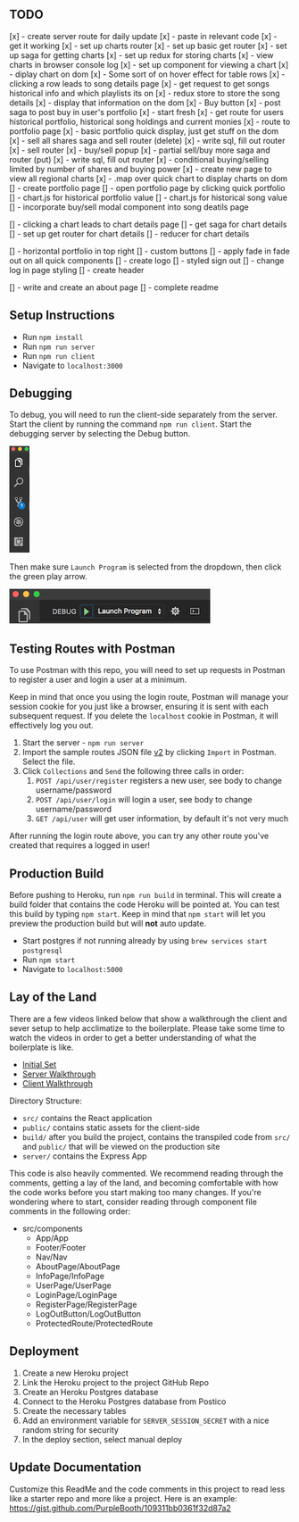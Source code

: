 ## TODO
[x] - create server route for daily update
[x] - paste in relevant code 
[x] - get it working
[x] - set up charts router 
[x] - set up basic get router
[x] - set up saga for getting charts
[x] - set up redux for storing charts
[x] - view charts in browser console log 
[x] - set up component for viewing a chart 
[x] - diplay chart on dom 
[x] - Some sort of on hover effect for table rows
[x] - clicking a row leads to song details page
[x] - get request to get songs historical info and which playlists its on
[x] - redux store to store the song details
[x] - display that information on the dom 
[x] - Buy button 
[x] - post saga to post buy in user's portfolio
[x] - start fresh
[x] - get route for users historical portfolio, historical song holdings and current monies 
[x] - route to portfolio page
[x] - basic portfolio quick display, just get stuff on the dom
[x] - sell all shares saga and sell router (delete)
[x] - write sql, fill out router
[x] - sell router
[x] - buy/sell popup 
[x] - partial sell/buy more saga and router (put)
[x] - write sql, fill out router
[x] - conditional buying/selling limited by number of shares and buying power
[x] - create new page to view all regional charts 
[x] - .map over quick chart to display charts on dom
[] - create portfolio page
[] - open portfolio page by clicking quick portfolio 
[] - chart.js for historical portfolio value
[] - chart.js for historical song value 
[] - incorporate buy/sell modal component into song deatils page 


[] - clicking a chart leads to chart details page 
[] - get saga for chart details
[] - set up get router for chart details 
[] - reducer for chart details 


[] - horizontal portfolio in top right 
[] - custom buttons 
[] - apply fade in fade out on all quick components
[] - create logo
[] - styled sign out 
[] - change log in page styling 
[] - create header




[] - write and create an about page 
[] - complete readme



## Setup Instructions

- Run `npm install`
- Run `npm run server`
- Run `npm run client`
- Navigate to `localhost:3000`

## Debugging

To debug, you will need to run the client-side separately from the server. Start the client by running the command `npm run client`. Start the debugging server by selecting the Debug button.

![VSCode Toolbar](documentation/images/vscode-toolbar.png)

Then make sure `Launch Program` is selected from the dropdown, then click the green play arrow.

![VSCode Debug Bar](documentation/images/vscode-debug-bar.png)

## Testing Routes with Postman

To use Postman with this repo, you will need to set up requests in Postman to register a user and login a user at a minimum.

Keep in mind that once you using the login route, Postman will manage your session cookie for you just like a browser, ensuring it is sent with each subsequent request. If you delete the `localhost` cookie in Postman, it will effectively log you out.

1. Start the server - `npm run server`
2. Import the sample routes JSON file [v2](./PostmanPrimeSoloRoutesv2.json) by clicking `Import` in Postman. Select the file.
3. Click `Collections` and `Send` the following three calls in order:
   1. `POST /api/user/register` registers a new user, see body to change username/password
   2. `POST /api/user/login` will login a user, see body to change username/password
   3. `GET /api/user` will get user information, by default it's not very much

After running the login route above, you can try any other route you've created that requires a logged in user!

## Production Build

Before pushing to Heroku, run `npm run build` in terminal. This will create a build folder that contains the code Heroku will be pointed at. You can test this build by typing `npm start`. Keep in mind that `npm start` will let you preview the production build but will **not** auto update.

- Start postgres if not running already by using `brew services start postgresql`
- Run `npm start`
- Navigate to `localhost:5000`

## Lay of the Land

There are a few videos linked below that show a walkthrough the client and sever setup to help acclimatize to the boilerplate. Please take some time to watch the videos in order to get a better understanding of what the boilerplate is like.

- [Initial Set](https://vimeo.com/453297271)
- [Server Walkthrough](https://vimeo.com/453297212)
- [Client Walkthrough](https://vimeo.com/453297124)

Directory Structure:

- `src/` contains the React application
- `public/` contains static assets for the client-side
- `build/` after you build the project, contains the transpiled code from `src/` and `public/` that will be viewed on the production site
- `server/` contains the Express App

This code is also heavily commented. We recommend reading through the comments, getting a lay of the land, and becoming comfortable with how the code works before you start making too many changes. If you're wondering where to start, consider reading through component file comments in the following order:

- src/components
  - App/App
  - Footer/Footer
  - Nav/Nav
  - AboutPage/AboutPage
  - InfoPage/InfoPage
  - UserPage/UserPage
  - LoginPage/LoginPage
  - RegisterPage/RegisterPage
  - LogOutButton/LogOutButton
  - ProtectedRoute/ProtectedRoute

## Deployment

1. Create a new Heroku project
1. Link the Heroku project to the project GitHub Repo
1. Create an Heroku Postgres database
1. Connect to the Heroku Postgres database from Postico
1. Create the necessary tables
1. Add an environment variable for `SERVER_SESSION_SECRET` with a nice random string for security
1. In the deploy section, select manual deploy

## Update Documentation

Customize this ReadMe and the code comments in this project to read less like a starter repo and more like a project. Here is an example: https://gist.github.com/PurpleBooth/109311bb0361f32d87a2
